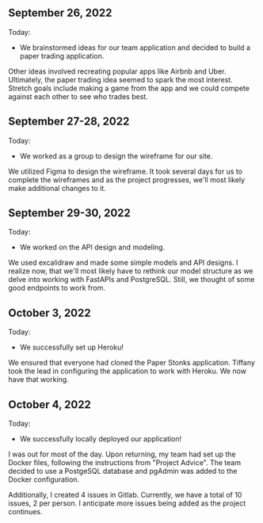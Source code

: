 ## September 26, 2022

Today:

* We brainstormed ideas for our team application and decided to build a paper trading application. 

Other ideas involved recreating popular apps like Airbnb and Uber. Ultimately, the paper trading idea seemed to spark the most interest. Stretch goals include making a game from the app and we could compete against each other to see who trades best. 


## September 27-28, 2022

Today:

* We worked as a group to design the wireframe for our site. 

We utilized Figma to design the wireframe. It took several days for us to complete the wireframes and as the project progresses, we'll most likely make additional changes to it. 


## September 29-30, 2022

Today:

* We worked on the API design and modeling.

We used excalidraw and made some simple models and API designs. I realize now, that we'll most likely have to rethink our model structure as we delve into working with FastAPIs and PostgreSQL. Still, we thought of some good endpoints to work from.


## October 3, 2022

Today:

* We successfully set up Heroku!

We ensured that everyone had cloned the Paper Stonks application. Tiffany took the lead in configuring the application to work with Heroku. We now have that working.


## October 4, 2022

Today:

* We successfully locally deployed our application!

I was out for most of the day. Upon returning, my team had set up the Docker files, following the instructions from "Project Advice". The team decided to use a PostgeSQL database and pgAdmin was added to the Docker configuration.

Additionally, I created 4 issues in Gitlab. Currently, we have a total of 10 issues, 2 per person. I anticipate more issues being added as the project continues.